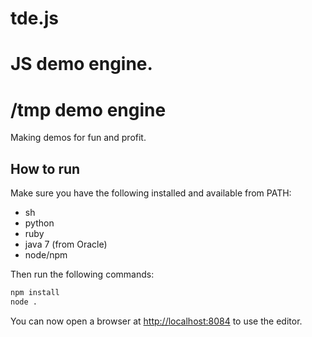 tde.js
======

JS demo engine.
=======
/tmp demo engine
================

Making demos for fun and profit.

How to run
----------

Make sure you have the following installed and available from PATH:
 * sh
 * python
 * ruby
 * java 7 (from Oracle)
 * node/npm

Then run the following commands:
```sh
npm install
node .
```

You can now open a browser at <http://localhost:8084> to use the editor.
